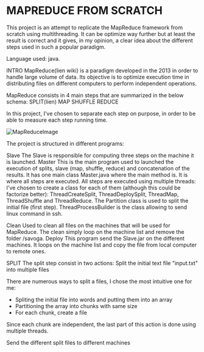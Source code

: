 # MAPREDUCE FROM SCRATCH

This project is an attempt to replicate the MapReduce framework from scratch using multithreading.
It can be optimize way further but at least the result is correct and it gives, in my opinion, a clear idea about the different steps used in such a popular paradigm.

Language used: java.

INTRO
MapReduce(lien wiki) is a paradigm developed in the 2013 in order to handle large volume of data. Its objective is to optimize execution time in distributing files on different computers to perform independent operations.

MapReduce consists in 4 main steps that are summarized in the below schema:
SPLIT(lien)
MAP
SHUFFLE
REDUCE

In this project, I've chosen to separate each step on purpose, in order to be able to measure each step running time.

![MapReduceImage](https://github.com/savoga/various_projects/blob/master/MapReduce/MapReducePic.png)

The project is structured in different programs:

Slave
The Slave is responsible for computing three steps on the machine it is launched.
Master
This is the main program used to launched the execution of splits, slave (map, shuffle, reduce) and concatenation of the results.
It has one main class Master.java where the main method is. It is where all steps are executed.
All steps are executed using multiple threads: I've chosen to create a class for each of them (although this could be factorize better):
ThreadCreateSplit, ThreadDeploySplit, ThreadMap, ThreadShuffle and ThreadReduce. The Partition class is used to split the initial file (first step). ThreadProcessBuilder is the class allowing to send linux command in ssh.

Clean
Used to clean all files on the machines that will be used for MapReduce. The clean simply loop on the machine list and remove the folder /savoga.
Deploy
This program send the Slave.jar on the different machines. It loops on the machine list and copy the file from local computer to remote ones.

SPLIT
The split step consist in two actions:
Split the initial text file "input.txt" into multiple files

There are numerous ways to split a files, I chose the most intuitive one for me:
- Spliting the initial file into words and putting them into an array
- Partitioning the array into chunks with same size
- For each chunk, create a file

Since each chunk are independent, the last part of this action is done using multiple threads.

Send the different split files to different machines
